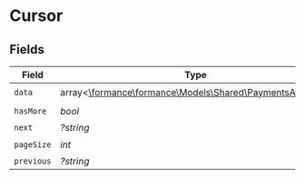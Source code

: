 # Cursor


## Fields

| Field                                                                                             | Type                                                                                              | Required                                                                                          | Description                                                                                       | Example                                                                                           |
| ------------------------------------------------------------------------------------------------- | ------------------------------------------------------------------------------------------------- | ------------------------------------------------------------------------------------------------- | ------------------------------------------------------------------------------------------------- | ------------------------------------------------------------------------------------------------- |
| `data`                                                                                            | array<[\formance\formance\Models\Shared\PaymentsAccount](../../models/shared/PaymentsAccount.md)> | :heavy_check_mark:                                                                                | N/A                                                                                               |                                                                                                   |
| `hasMore`                                                                                         | *bool*                                                                                            | :heavy_check_mark:                                                                                | N/A                                                                                               | false                                                                                             |
| `next`                                                                                            | *?string*                                                                                         | :heavy_minus_sign:                                                                                | N/A                                                                                               |                                                                                                   |
| `pageSize`                                                                                        | *int*                                                                                             | :heavy_check_mark:                                                                                | N/A                                                                                               | 15                                                                                                |
| `previous`                                                                                        | *?string*                                                                                         | :heavy_minus_sign:                                                                                | N/A                                                                                               | YXVsdCBhbmQgYSBtYXhpbXVtIG1heF9yZXN1bHRzLol=                                                      |